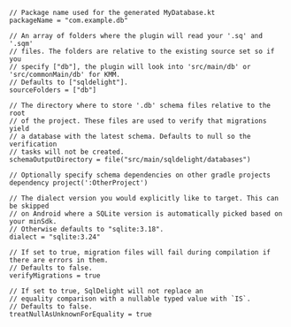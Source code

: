     // Package name used for the generated MyDatabase.kt
    packageName = "com.example.db"

    // An array of folders where the plugin will read your '.sq' and '.sqm' 
    // files. The folders are relative to the existing source set so if you
    // specify ["db"], the plugin will look into 'src/main/db' or 'src/commonMain/db' for KMM. 
    // Defaults to ["sqldelight"].
    sourceFolders = ["db"]

    // The directory where to store '.db' schema files relative to the root 
    // of the project. These files are used to verify that migrations yield 
    // a database with the latest schema. Defaults to null so the verification 
    // tasks will not be created.
    schemaOutputDirectory = file("src/main/sqldelight/databases")

    // Optionally specify schema dependencies on other gradle projects
    dependency project(':OtherProject')

    // The dialect version you would explicitly like to target. This can be skipped
    // on Android where a SQLite version is automatically picked based on your minSdk.
    // Otherwise defaults to "sqlite:3.18".
    dialect = "sqlite:3.24"
    
    // If set to true, migration files will fail during compilation if there are errors in them.
    // Defaults to false.
    verifyMigrations = true

    // If set to true, SqlDelight will not replace an
    // equality comparison with a nullable typed value with `IS`.
    // Defaults to false.
    treatNullAsUnknownForEquality = true
